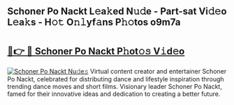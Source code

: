 ## Schoner Po Nackt L𝚎a𝚔ed N𝚞𝚍e - Part-sat Vi𝚍𝚎o L𝚎a𝚔s - H𝚘𝚝 O𝚗𝚕yf𝚊ns P𝚑𝚘tos o9m7a

# <h2><a href="http://kf7997e.oniu.top/?m=Schoner+Po+Nackt">🔗👉 🔴 Schoner Po Nackt P𝚑ot𝚘𝚜 V𝚒d𝚎o</a></h2>

[![Schoner Po Nackt Nu𝚍e𝚜](https://i.imgur.com/0qMVB7G.gif)](http://kf7997e.oniu.top/?m=Schoner+Po+Nackt)
Virtual content creator and entertainer Schoner Po Nackt, celebrated for distributing dance and lifestyle inspiration through trending dance moves and short films. Visionary leader Schoner Po Nackt, famed for their innovative ideas and dedication to creating a better future.  
